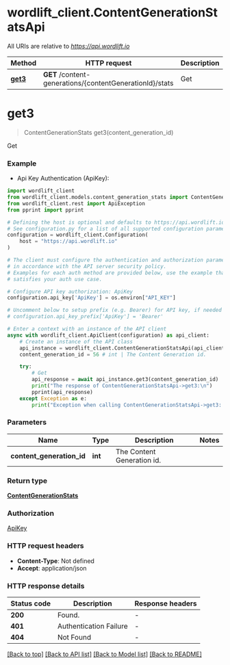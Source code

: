 # wordlift_client.ContentGenerationStatsApi

All URIs are relative to *https://api.wordlift.io*

Method | HTTP request | Description
------------- | ------------- | -------------
[**get3**](ContentGenerationStatsApi.md#get3) | **GET** /content-generations/{contentGenerationId}/stats | Get


# **get3**
> ContentGenerationStats get3(content_generation_id)

Get

### Example

* Api Key Authentication (ApiKey):

```python
import wordlift_client
from wordlift_client.models.content_generation_stats import ContentGenerationStats
from wordlift_client.rest import ApiException
from pprint import pprint

# Defining the host is optional and defaults to https://api.wordlift.io
# See configuration.py for a list of all supported configuration parameters.
configuration = wordlift_client.Configuration(
    host = "https://api.wordlift.io"
)

# The client must configure the authentication and authorization parameters
# in accordance with the API server security policy.
# Examples for each auth method are provided below, use the example that
# satisfies your auth use case.

# Configure API key authorization: ApiKey
configuration.api_key['ApiKey'] = os.environ["API_KEY"]

# Uncomment below to setup prefix (e.g. Bearer) for API key, if needed
# configuration.api_key_prefix['ApiKey'] = 'Bearer'

# Enter a context with an instance of the API client
async with wordlift_client.ApiClient(configuration) as api_client:
    # Create an instance of the API class
    api_instance = wordlift_client.ContentGenerationStatsApi(api_client)
    content_generation_id = 56 # int | The Content Generation id.

    try:
        # Get
        api_response = await api_instance.get3(content_generation_id)
        print("The response of ContentGenerationStatsApi->get3:\n")
        pprint(api_response)
    except Exception as e:
        print("Exception when calling ContentGenerationStatsApi->get3: %s\n" % e)
```



### Parameters


Name | Type | Description  | Notes
------------- | ------------- | ------------- | -------------
 **content_generation_id** | **int**| The Content Generation id. | 

### Return type

[**ContentGenerationStats**](ContentGenerationStats.md)

### Authorization

[ApiKey](../README.md#ApiKey)

### HTTP request headers

 - **Content-Type**: Not defined
 - **Accept**: application/json

### HTTP response details

| Status code | Description | Response headers |
|-------------|-------------|------------------|
**200** | Found. |  -  |
**401** | Authentication Failure |  -  |
**404** | Not Found |  -  |

[[Back to top]](#) [[Back to API list]](../README.md#documentation-for-api-endpoints) [[Back to Model list]](../README.md#documentation-for-models) [[Back to README]](../README.md)

